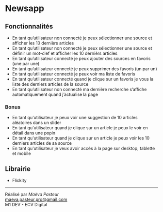 # Newsapp

## Fonctionnalités
- En tant qu’utilisateur non connecté je peux sélectionner une source et afficher les 10 dernièrs articles
- En tant qu’utilisateur non connecté je peux sélectionner une source et définir un mot-clef et afficher les 10 dernièrs articles
- En tant qu’utilisateur connecté je peux ajouter des sources en favoris (une par une)
- En tant qu’utilisateur connecté je peux supprimer des favoris (un par un)
- En tant qu’utilisateur connecté je peux voir ma liste de favoris
- En tant qu’utilisateur connecté quand je clique sur un favoris je vous la liste des derniers articles de la source
- En tant qu’utilisateur non connecté ma dernière recherche s’affiche automatiquement quand j’actualise la page
### Bonus
- En tant qu'utilisateur je peux voir une suggestion de 10 articles aléatoires dans un slider
- En tant qu'utilisateur quand je clique sur un article je peux le voir en détail dans une popin
- En tant qu'utilisateur quand je clique sur un article je peux voir les 10 derniers articles de sa source
- En tant qu'utilisateur je veux avoir accès à la page sur desktop, tablette et mobile

## Librairie 
- Flickity

---

Réalisé par _Maëva Pasteur_ <br>
maeva.pasteur.pro@gmail.com <br>
M1 DEV - ECV Digital